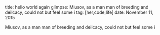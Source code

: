 title: hello world again
glimpse: Miusov, as a man man of breeding and deilcacy, could not but feel some i
tag: [her,code,life]
date: November 11, 2015

Miusov, as a man man of breeding and deilcacy, could not but feel some i